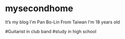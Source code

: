 # mysecondhome
It’s my blog
I'm Pan Bo-Lin
From Taiwan
I'm 18 years old

#Guitarist in club band
#study in high school
